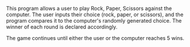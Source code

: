 This program allows a user to play Rock, Paper, Scissors against the computer. 
The user inputs their choice (rock, paper, or scissors), and the program compares it to the computer's randomly generated choice. 
The winner of each round is declared accordingly.

The game continues until either the user or the computer reaches 5 wins.

